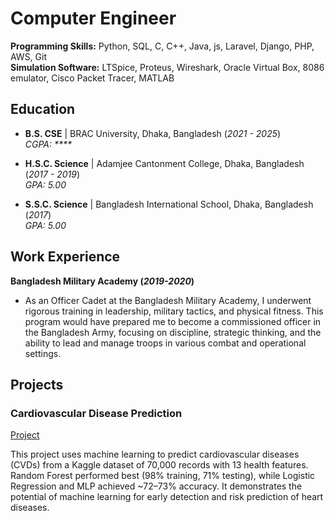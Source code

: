 # Computer Engineer

**Programming Skills:** Python, SQL, C, C++, Java, js, Laravel, Django, PHP, AWS, Git  
**Simulation Software:** LTSpice, Proteus, Wireshark, Oracle Virtual Box, 8086 emulator, Cisco Packet Tracer, MATLAB

## Education

- **B.S. CSE** | BRAC University, Dhaka, Bangladesh (_2021 - 2025_)  
  _CGPA: ****_

- **H.S.C. Science** | Adamjee Cantonment College, Dhaka, Bangladesh (_2017 - 2019_)  
  _GPA: 5.00_

- **S.S.C. Science** | Bangladesh International School, Dhaka, Bangladesh (_2017_)  
  _GPA: 5.00_

## Work Experience
**Bangladesh Military Academy (_2019-2020_)**
- As an Officer Cadet at the Bangladesh Military Academy, I underwent rigorous training in leadership, military tactics, and physical fitness. This program would have prepared me to become a commissioned officer in the Bangladesh Army, focusing on discipline, strategic thinking, and the ability to lead and manage troops in various combat and operational settings.

## Projects
### Cardiovascular Disease Prediction
[Project](https://github.com/fzn011/Cardiovascular_Disease_Prediction)

This project uses machine learning to predict cardiovascular diseases (CVDs) from a Kaggle dataset of 70,000 records with 13 health features. Random Forest performed best (98% training, 71% testing), while Logistic Regression and MLP achieved \~72–73% accuracy. It demonstrates the potential of machine learning for early detection and risk prediction of heart diseases.

